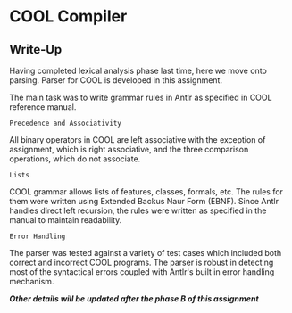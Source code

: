
# COOL Compiler #

Write-Up
--------

Having completed lexical analysis phase last time, here we move onto parsing.
Parser for COOL is developed in this assignment.

The main task was to write grammar rules in Antlr as specified in COOL 
reference manual.

    Precedence and Associativity

All binary operators in COOL are left associative with the exception 
of assignment, which is right associative, and the three comparison operations, 
which do not associate.

    Lists
COOL grammar allows lists of features, classes, formals, etc. The rules
for them were written using Extended Backus Naur Form (EBNF). Since Antlr handles 
direct left recursion, the rules were written as specified in the manual to 
maintain readability.

    Error Handling
The parser was tested against a variety of test cases which included both
correct and incorrect COOL programs. The parser is robust in detecting most of the 
syntactical errors coupled with Antlr's built in error handling mechanism.

***Other details will be updated after the phase B of this assignment***
